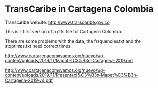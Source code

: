 # TransCaribe in Cartagena Colombia
Transcaribe website: http://www.transcaribe.gov.co

This is a first version of a gtfs file for Cartagena Colombia.

There are some problems with the data, the frequencies.txt and the stoptimes.txt need correct times.

http://www.cartagenacomovamos.org/nuevo/wp-content/uploads/2019/11/Mapat%C3%B3n-Cartagena-2019.pdf

http://www.cartagenacomovamos.org/nuevo/wp-content/uploads/2019/11/Presentaci%C3%B3n-Mapat%C3%B3n-Cartagena-2019-v4.pdf
